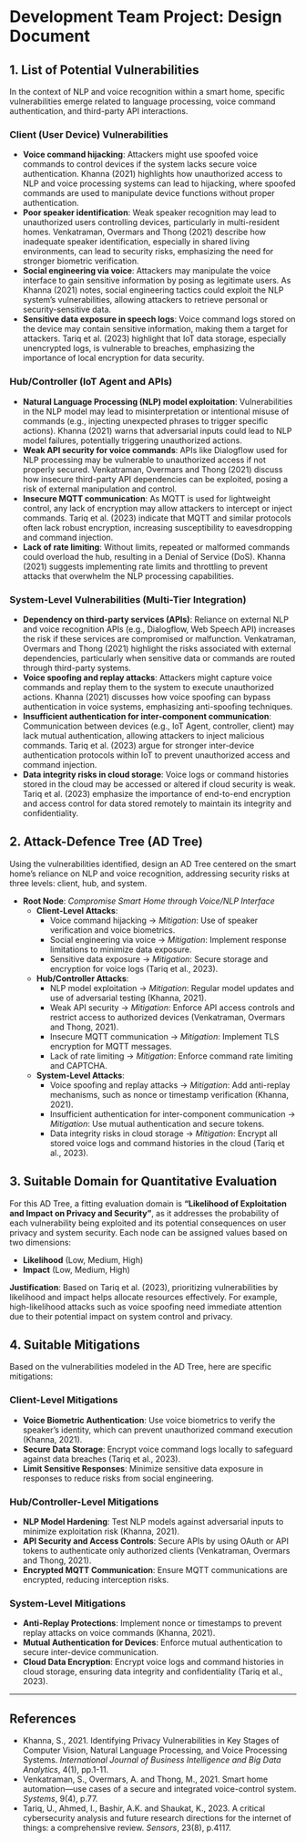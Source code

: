 # Development Team Project: Design Document 

## 1. List of Potential Vulnerabilities

In the context of NLP and voice recognition within a smart home, specific vulnerabilities emerge related to language processing, voice command authentication, and third-party API interactions.

### Client (User Device) Vulnerabilities
- **Voice command hijacking**: Attackers might use spoofed voice commands to control devices if the system lacks secure voice authentication. Khanna (2021) highlights how unauthorized access to NLP and voice processing systems can lead to hijacking, where spoofed commands are used to manipulate device functions without proper authentication.
- **Poor speaker identification**: Weak speaker recognition may lead to unauthorized users controlling devices, particularly in multi-resident homes. Venkatraman, Overmars and Thong (2021) describe how inadequate speaker identification, especially in shared living environments, can lead to security risks, emphasizing the need for stronger biometric verification.
- **Social engineering via voice**: Attackers may manipulate the voice interface to gain sensitive information by posing as legitimate users. As Khanna (2021) notes, social engineering tactics could exploit the NLP system’s vulnerabilities, allowing attackers to retrieve personal or security-sensitive data.
- **Sensitive data exposure in speech logs**: Voice command logs stored on the device may contain sensitive information, making them a target for attackers. Tariq et al. (2023) highlight that IoT data storage, especially unencrypted logs, is vulnerable to breaches, emphasizing the importance of local encryption for data security.

### Hub/Controller (IoT Agent and APIs)
- **Natural Language Processing (NLP) model exploitation**: Vulnerabilities in the NLP model may lead to misinterpretation or intentional misuse of commands (e.g., injecting unexpected phrases to trigger specific actions). Khanna (2021) warns that adversarial inputs could lead to NLP model failures, potentially triggering unauthorized actions.
- **Weak API security for voice commands**: APIs like Dialogflow used for NLP processing may be vulnerable to unauthorized access if not properly secured. Venkatraman, Overmars and Thong (2021) discuss how insecure third-party API dependencies can be exploited, posing a risk of external manipulation and control.
- **Insecure MQTT communication**: As MQTT is used for lightweight control, any lack of encryption may allow attackers to intercept or inject commands. Tariq et al. (2023) indicate that MQTT and similar protocols often lack robust encryption, increasing susceptibility to eavesdropping and command injection.
- **Lack of rate limiting**: Without limits, repeated or malformed commands could overload the hub, resulting in a Denial of Service (DoS). Khanna (2021) suggests implementing rate limits and throttling to prevent attacks that overwhelm the NLP processing capabilities.

### System-Level Vulnerabilities (Multi-Tier Integration)
- **Dependency on third-party services (APIs)**: Reliance on external NLP and voice recognition APIs (e.g., Dialogflow, Web Speech API) increases the risk if these services are compromised or malfunction. Venkatraman, Overmars and Thong (2021) highlight the risks associated with external dependencies, particularly when sensitive data or commands are routed through third-party systems.
- **Voice spoofing and replay attacks**: Attackers might capture voice commands and replay them to the system to execute unauthorized actions. Khanna (2021) discusses how voice spoofing can bypass authentication in voice systems, emphasizing anti-spoofing techniques.
- **Insufficient authentication for inter-component communication**: Communication between devices (e.g., IoT Agent, controller, client) may lack mutual authentication, allowing attackers to inject malicious commands. Tariq et al. (2023) argue for stronger inter-device authentication protocols within IoT to prevent unauthorized access and command injection.
- **Data integrity risks in cloud storage**: Voice logs or command histories stored in the cloud may be accessed or altered if cloud security is weak. Tariq et al. (2023) emphasize the importance of end-to-end encryption and access control for data stored remotely to maintain its integrity and confidentiality.

## 2. Attack-Defence Tree (AD Tree)

Using the vulnerabilities identified, design an AD Tree centered on the smart home’s reliance on NLP and voice recognition, addressing security risks at three levels: client, hub, and system.

- **Root Node**: *Compromise Smart Home through Voice/NLP Interface*
  - **Client-Level Attacks**:
    - Voice command hijacking → *Mitigation*: Use of speaker verification and voice biometrics.
    - Social engineering via voice → *Mitigation*: Implement response limitations to minimize data exposure.
    - Sensitive data exposure → *Mitigation*: Secure storage and encryption for voice logs (Tariq et al., 2023).
  - **Hub/Controller Attacks**:
    - NLP model exploitation → *Mitigation*: Regular model updates and use of adversarial testing (Khanna, 2021).
    - Weak API security → *Mitigation*: Enforce API access controls and restrict access to authorized devices (Venkatraman, Overmars and Thong, 2021).
    - Insecure MQTT communication → *Mitigation*: Implement TLS encryption for MQTT messages.
    - Lack of rate limiting → *Mitigation*: Enforce command rate limiting and CAPTCHA.
  - **System-Level Attacks**:
    - Voice spoofing and replay attacks → *Mitigation*: Add anti-replay mechanisms, such as nonce or timestamp verification (Khanna, 2021).
    - Insufficient authentication for inter-component communication → *Mitigation*: Use mutual authentication and secure tokens.
    - Data integrity risks in cloud storage → *Mitigation*: Encrypt all stored voice logs and command histories in the cloud (Tariq et al., 2023).

## 3. Suitable Domain for Quantitative Evaluation

For this AD Tree, a fitting evaluation domain is **“Likelihood of Exploitation and Impact on Privacy and Security”**, as it addresses the probability of each vulnerability being exploited and its potential consequences on user privacy and system security. Each node can be assigned values based on two dimensions:
- **Likelihood** (Low, Medium, High)
- **Impact** (Low, Medium, High)

**Justification**: Based on Tariq et al. (2023), prioritizing vulnerabilities by likelihood and impact helps allocate resources effectively. For example, high-likelihood attacks such as voice spoofing need immediate attention due to their potential impact on system control and privacy.

## 4. Suitable Mitigations

Based on the vulnerabilities modeled in the AD Tree, here are specific mitigations:

### Client-Level Mitigations
- **Voice Biometric Authentication**: Use voice biometrics to verify the speaker’s identity, which can prevent unauthorized command execution (Khanna, 2021).
- **Secure Data Storage**: Encrypt voice command logs locally to safeguard against data breaches (Tariq et al., 2023).
- **Limit Sensitive Responses**: Minimize sensitive data exposure in responses to reduce risks from social engineering.

### Hub/Controller-Level Mitigations
- **NLP Model Hardening**: Test NLP models against adversarial inputs to minimize exploitation risk (Khanna, 2021).
- **API Security and Access Controls**: Secure APIs by using OAuth or API tokens to authenticate only authorized clients (Venkatraman, Overmars and Thong, 2021).
- **Encrypted MQTT Communication**: Ensure MQTT communications are encrypted, reducing interception risks.

### System-Level Mitigations
- **Anti-Replay Protections**: Implement nonce or timestamps to prevent replay attacks on voice commands (Khanna, 2021).
- **Mutual Authentication for Devices**: Enforce mutual authentication to secure inter-device communication.
- **Cloud Data Encryption**: Encrypt voice logs and command histories in cloud storage, ensuring data integrity and confidentiality (Tariq et al., 2023).

---

## References

- Khanna, S., 2021. Identifying Privacy Vulnerabilities in Key Stages of Computer Vision, Natural Language Processing, and Voice Processing Systems. *International Journal of Business Intelligence and Big Data Analytics*, 4(1), pp.1-11.
- Venkatraman, S., Overmars, A. and Thong, M., 2021. Smart home automation—use cases of a secure and integrated voice-control system. *Systems*, 9(4), p.77.
- Tariq, U., Ahmed, I., Bashir, A.K. and Shaukat, K., 2023. A critical cybersecurity analysis and future research directions for the internet of things: a comprehensive review. *Sensors*, 23(8), p.4117.
